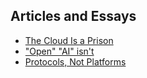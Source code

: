 ## Articles and Essays

- [The Cloud Is a Prison](https://www.wired.com/story/the-cloud-is-a-prison-can-the-local-first-software-movement-set-us-free/)
- ["Open" "AI" isn't](https://pluralistic.net/2023/08/18/openwashing/)
- [Protocols, Not Platforms](https://knightcolumbia.org/content/protocols-not-platforms-a-technological-approach-to-free-speech)

